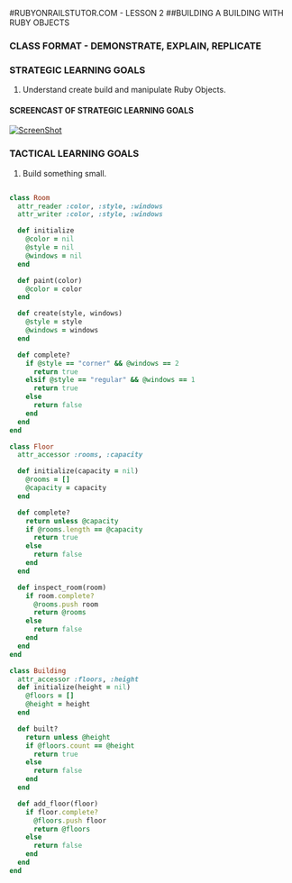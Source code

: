 #RUBYONRAILSTUTOR.COM - LESSON 2
##BUILDING A BUILDING WITH RUBY OBJECTS

### CLASS FORMAT - DEMONSTRATE, EXPLAIN, REPLICATE

### STRATEGIC LEARNING GOALS
1. Understand create build and manipulate Ruby Objects.

#### SCREENCAST OF STRATEGIC LEARNING GOALS

[![ScreenShot](https://dl.dropboxusercontent.com/u/12834645/railstutor/rubyobjects.jpg)](https://vimeo.com/79154085)

### TACTICAL LEARNING GOALS
1. Build something small. 

  ```ruby

  class Room
    attr_reader :color, :style, :windows
    attr_writer :color, :style, :windows

    def initialize
      @color = nil
      @style = nil
      @windows = nil
    end

    def paint(color)
      @color = color
    end

    def create(style, windows)
      @style = style
      @windows = windows
    end

    def complete?
      if @style == "corner" && @windows == 2
        return true
      elsif @style == "regular" && @windows == 1
        return true
      else
        return false
      end
    end
  end

  class Floor 
    attr_accessor :rooms, :capacity

    def initialize(capacity = nil)
      @rooms = []
      @capacity = capacity 
    end

    def complete?
      return unless @capacity
      if @rooms.length == @capacity
        return true
      else
        return false
      end
    end

    def inspect_room(room)
      if room.complete?
        @rooms.push room
        return @rooms
      else
        return false
      end
    end
  end

  class Building
    attr_accessor :floors, :height
    def initialize(height = nil)
      @floors = []
      @height = height
    end

    def built?
      return unless @height
      if @floors.count == @height
        return true
      else
        return false
      end
    end

    def add_floor(floor)
      if floor.complete?
        @floors.push floor
        return @floors
      else
        return false
      end
    end
  end
  ```

